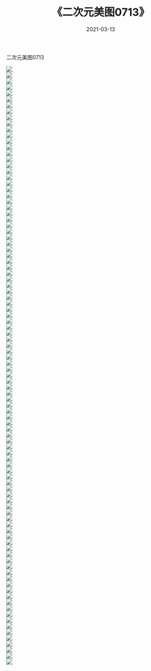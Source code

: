 ﻿---
layout: post
title:  《二次元美图0713》
date:   2021-03-13
img: http://imgx.orgx.ga/二次元/2021/二次元美图0713/000.jpg
categories: [美女, 清纯, 唯美]
---

二次元美图0713

 ![](http://imgx.orgx.ga/二次元/2021/二次元美图0713/001.png) <br>![](http://imgx.orgx.ga/二次元/2021/二次元美图0713/002.png) <br>![](http://imgx.orgx.ga/二次元/2021/二次元美图0713/003.png) <br>![](http://imgx.orgx.ga/二次元/2021/二次元美图0713/004.png) <br>![](http://imgx.orgx.ga/二次元/2021/二次元美图0713/005.png) <br>![](http://imgx.orgx.ga/二次元/2021/二次元美图0713/006.png) <br>![](http://imgx.orgx.ga/二次元/2021/二次元美图0713/007.png) <br>![](http://imgx.orgx.ga/二次元/2021/二次元美图0713/008.png) <br>![](http://imgx.orgx.ga/二次元/2021/二次元美图0713/009.png) <br>![](http://imgx.orgx.ga/二次元/2021/二次元美图0713/010.png) <br>![](http://imgx.orgx.ga/二次元/2021/二次元美图0713/011.png) <br>![](http://imgx.orgx.ga/二次元/2021/二次元美图0713/012.png) <br>![](http://imgx.orgx.ga/二次元/2021/二次元美图0713/013.png) <br>![](http://imgx.orgx.ga/二次元/2021/二次元美图0713/014.png) <br>![](http://imgx.orgx.ga/二次元/2021/二次元美图0713/015.png) <br>![](http://imgx.orgx.ga/二次元/2021/二次元美图0713/016.png) <br>![](http://imgx.orgx.ga/二次元/2021/二次元美图0713/017.png) <br>![](http://imgx.orgx.ga/二次元/2021/二次元美图0713/018.png) <br>![](http://imgx.orgx.ga/二次元/2021/二次元美图0713/019.png) <br>![](http://imgx.orgx.ga/二次元/2021/二次元美图0713/020.png) <br>![](http://imgx.orgx.ga/二次元/2021/二次元美图0713/021.png) <br>![](http://imgx.orgx.ga/二次元/2021/二次元美图0713/022.png) <br>![](http://imgx.orgx.ga/二次元/2021/二次元美图0713/023.png) <br>![](http://imgx.orgx.ga/二次元/2021/二次元美图0713/024.png) <br>![](http://imgx.orgx.ga/二次元/2021/二次元美图0713/025.png) <br>![](http://imgx.orgx.ga/二次元/2021/二次元美图0713/026.png) <br>![](http://imgx.orgx.ga/二次元/2021/二次元美图0713/027.png) <br>![](http://imgx.orgx.ga/二次元/2021/二次元美图0713/028.png) <br>![](http://imgx.orgx.ga/二次元/2021/二次元美图0713/029.png) <br>![](http://imgx.orgx.ga/二次元/2021/二次元美图0713/030.png) <br>![](http://imgx.orgx.ga/二次元/2021/二次元美图0713/031.png) <br>![](http://imgx.orgx.ga/二次元/2021/二次元美图0713/032.png) <br>![](http://imgx.orgx.ga/二次元/2021/二次元美图0713/033.png) <br>![](http://imgx.orgx.ga/二次元/2021/二次元美图0713/034.png) <br>![](http://imgx.orgx.ga/二次元/2021/二次元美图0713/035.png) <br>![](http://imgx.orgx.ga/二次元/2021/二次元美图0713/036.png) <br>![](http://imgx.orgx.ga/二次元/2021/二次元美图0713/037.png) <br>![](http://imgx.orgx.ga/二次元/2021/二次元美图0713/038.png) <br>![](http://imgx.orgx.ga/二次元/2021/二次元美图0713/039.png) <br>![](http://imgx.orgx.ga/二次元/2021/二次元美图0713/040.png) <br>![](http://imgx.orgx.ga/二次元/2021/二次元美图0713/041.png) <br>![](http://imgx.orgx.ga/二次元/2021/二次元美图0713/042.png) <br>![](http://imgx.orgx.ga/二次元/2021/二次元美图0713/043.png) <br>![](http://imgx.orgx.ga/二次元/2021/二次元美图0713/044.png) <br>![](http://imgx.orgx.ga/二次元/2021/二次元美图0713/045.png) <br>![](http://imgx.orgx.ga/二次元/2021/二次元美图0713/046.png) <br>![](http://imgx.orgx.ga/二次元/2021/二次元美图0713/047.png) <br>![](http://imgx.orgx.ga/二次元/2021/二次元美图0713/048.png) <br>![](http://imgx.orgx.ga/二次元/2021/二次元美图0713/049.png) <br>![](http://imgx.orgx.ga/二次元/2021/二次元美图0713/050.png) <br>![](http://imgx.orgx.ga/二次元/2021/二次元美图0713/051.png) <br>![](http://imgx.orgx.ga/二次元/2021/二次元美图0713/052.png) <br>![](http://imgx.orgx.ga/二次元/2021/二次元美图0713/053.png) <br>![](http://imgx.orgx.ga/二次元/2021/二次元美图0713/054.png) <br>![](http://imgx.orgx.ga/二次元/2021/二次元美图0713/055.png) <br>![](http://imgx.orgx.ga/二次元/2021/二次元美图0713/056.png) <br>![](http://imgx.orgx.ga/二次元/2021/二次元美图0713/057.png) <br>![](http://imgx.orgx.ga/二次元/2021/二次元美图0713/058.png) <br>![](http://imgx.orgx.ga/二次元/2021/二次元美图0713/059.png) <br>![](http://imgx.orgx.ga/二次元/2021/二次元美图0713/060.png) <br>![](http://imgx.orgx.ga/二次元/2021/二次元美图0713/061.png) <br>![](http://imgx.orgx.ga/二次元/2021/二次元美图0713/062.png) <br>![](http://imgx.orgx.ga/二次元/2021/二次元美图0713/063.png) <br>![](http://imgx.orgx.ga/二次元/2021/二次元美图0713/064.png) <br>![](http://imgx.orgx.ga/二次元/2021/二次元美图0713/065.png) <br>![](http://imgx.orgx.ga/二次元/2021/二次元美图0713/066.png) <br>![](http://imgx.orgx.ga/二次元/2021/二次元美图0713/067.png) <br>![](http://imgx.orgx.ga/二次元/2021/二次元美图0713/068.png) <br>![](http://imgx.orgx.ga/二次元/2021/二次元美图0713/069.png) <br>![](http://imgx.orgx.ga/二次元/2021/二次元美图0713/070.png) <br>![](http://imgx.orgx.ga/二次元/2021/二次元美图0713/071.png) <br>![](http://imgx.orgx.ga/二次元/2021/二次元美图0713/072.png) <br>![](http://imgx.orgx.ga/二次元/2021/二次元美图0713/073.png) <br>![](http://imgx.orgx.ga/二次元/2021/二次元美图0713/074.png) <br>![](http://imgx.orgx.ga/二次元/2021/二次元美图0713/075.png) <br>![](http://imgx.orgx.ga/二次元/2021/二次元美图0713/076.png) <br>![](http://imgx.orgx.ga/二次元/2021/二次元美图0713/077.png) <br>![](http://imgx.orgx.ga/二次元/2021/二次元美图0713/078.png) <br>![](http://imgx.orgx.ga/二次元/2021/二次元美图0713/079.png) <br>![](http://imgx.orgx.ga/二次元/2021/二次元美图0713/080.png) <br>![](http://imgx.orgx.ga/二次元/2021/二次元美图0713/081.png) <br>![](http://imgx.orgx.ga/二次元/2021/二次元美图0713/082.png) <br>![](http://imgx.orgx.ga/二次元/2021/二次元美图0713/083.png) <br>![](http://imgx.orgx.ga/二次元/2021/二次元美图0713/084.png) <br>![](http://imgx.orgx.ga/二次元/2021/二次元美图0713/085.png) <br>![](http://imgx.orgx.ga/二次元/2021/二次元美图0713/086.png) <br>![](http://imgx.orgx.ga/二次元/2021/二次元美图0713/087.png) <br>![](http://imgx.orgx.ga/二次元/2021/二次元美图0713/088.png) <br>![](http://imgx.orgx.ga/二次元/2021/二次元美图0713/089.png) <br>![](http://imgx.orgx.ga/二次元/2021/二次元美图0713/090.png) <br>![](http://imgx.orgx.ga/二次元/2021/二次元美图0713/091.png) <br>![](http://imgx.orgx.ga/二次元/2021/二次元美图0713/092.png) <br>![](http://imgx.orgx.ga/二次元/2021/二次元美图0713/093.png) <br>![](http://imgx.orgx.ga/二次元/2021/二次元美图0713/094.png) <br>![](http://imgx.orgx.ga/二次元/2021/二次元美图0713/095.png) <br>![](http://imgx.orgx.ga/二次元/2021/二次元美图0713/096.png) <br>![](http://imgx.orgx.ga/二次元/2021/二次元美图0713/097.png) <br>![](http://imgx.orgx.ga/二次元/2021/二次元美图0713/098.png) <br>![](http://imgx.orgx.ga/二次元/2021/二次元美图0713/099.png) <br>![](http://imgx.orgx.ga/二次元/2021/二次元美图0713/100.png) <br>